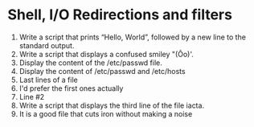# Shell, I/O Redirections and filters
1. Write a script that prints “Hello, World”, followed by a new line to the standard output.
2. Write a script that displays a confused smiley "(Ôo)'.
3. Display the content of the /etc/passwd file.
4. Display the content of /etc/passwd and /etc/hosts
5. Last lines of a file
6. I'd prefer the first ones actually
7. Line #2
8. Write a script that displays the third line of the file iacta.
9. It is a good file that cuts iron without making a noise
